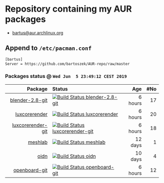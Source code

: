 # Repository containing my AUR packages
* [bartus@aur.archlinux.org][aur]
## Append to `/etc/pacman.conf`
```sh
[bartus]
Server = https://github.com/bartoszek/AUR-repo/raw/master
```
<!--begin-->
### Packages status @ `Wed Jun  5 23:49:12 CEST 2019`
| Package | Status | Age | #No|
|--:|:--|--:|--:|
| [blender-2.8-git](https://github.com/bartoszek/AUR-blender-2.8-git)| [![Build Status blender-2.8-git](https://travis-ci.org/bartoszek/AUR-blender-2.8-git.svg)](https://travis-ci.org/bartoszek/AUR-blender-2.8-git) | 6 hours | 17 |
| [luxcorerender](https://github.com/bartoszek/AUR-luxcorerender)| [![Build Status luxcorerender](https://travis-ci.org/bartoszek/AUR-luxcorerender.svg)](https://travis-ci.org/bartoszek/AUR-luxcorerender) | 6 hours | 20 |
| [luxcorerender-git](https://github.com/bartoszek/AUR-luxcorerender-git)| [![Build Status luxcorerender-git](https://travis-ci.org/bartoszek/AUR-luxcorerender-git.svg)](https://travis-ci.org/bartoszek/AUR-luxcorerender-git) | 6 hours | 18 |
| [meshlab](https://github.com/bartoszek/AUR-meshlab)| [![Build Status meshlab](https://travis-ci.org/bartoszek/AUR-meshlab.svg)](https://travis-ci.org/bartoszek/AUR-meshlab) | 12 days | 1 |
| [oidn](https://github.com/bartoszek/AUR-oidn)| [![Build Status oidn](https://travis-ci.org/bartoszek/AUR-oidn.svg)](https://travis-ci.org/bartoszek/AUR-oidn) | 10 days | 4 |
| [openboard-git](https://github.com/bartoszek/AUR-openboard-git)| [![Build Status openboard-git](https://travis-ci.org/bartoszek/AUR-openboard-git.svg)](https://travis-ci.org/bartoszek/AUR-openboard-git) | 6 hours | 12 |
<!--end-->
<!--
| [$pkgname](https://github.com/bartoszek/AUR-luxcorerender-$pkgname)| [![Build Status $pkgname](https://travis-ci.org/bartoszek/AUR-$pkgname.svg)](https://travis-ci.org/bartoszek/AUR-$pkgname) |
| [$pkgname](https://github.com/bartoszek/AUR-luxcorerender-$pkgname)| [![Build Status $pkgname](https://travis-ci.org/bartoszek/AUR-$pkgname.svg?branch=$branch)](https://travis-ci.org/bartoszek/AUR-$pkgname) |
-->
[aur]: https://aur.archlinux.org/packages/?K=bartus&SeB=m
